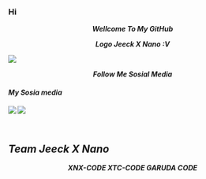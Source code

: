 
### Hi 

<p align="center">
<i> <b> Wellcome To My GitHub<i>
<p align="center">
<i> <b> Logo Jeeck X Nano :V<i>
<p align="center">
</p>
<img src="https://user-images.githubusercontent.com/114745698/196430032-807b50d4-bbf1-489b-8364-73a2361a6250.jpg">
</p>
<p align="center">
<i> <b> Follow Me Sosial Media</b> </i>
</p
</p
  
#
####    My Sosia media
[![](https://img.shields.io/badge/Facebook-blue?logo=Facebook&logoColor=blue&labelColor=white)](https://www.facebook.com/jecko.ramadhan.9)
[![](https://img.shields.io/badge/Whatsapp-CHAT-red?logo=Whatsapp&logoColor=Brightgreen&labelColor=white)](https://wa.me/6281392505882?text=Asalamualaikum+bang) <br><br>
#

## Team Jeeck X Nano
<p align="center">
<i> <b> XNX-CODE<i>
<i> <b> XTC-CODE<i>
<i> <b> GARUDA CODE<i>
</p






